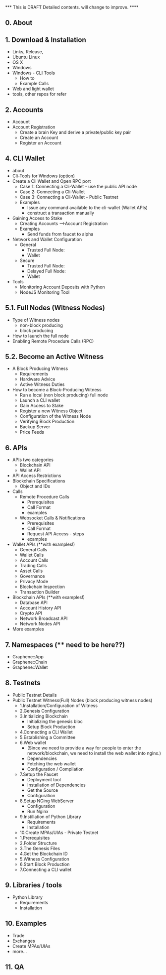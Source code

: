 *** This is DRAFT Detailed contents. will change to improve.  ****


## 0. About

## 1. Download & Installation
   - Links, Release, 
   - Ubuntu Linux
   - OS X
   - Windows
   - Windows - CLI Tools
      - How to 
      - Example Calls
   - Web and light wallet
   - tools, other repos for refer 

## 2. Accounts
   - Account
   - Account Registration
      - Create a brain Key and derive a private/public key pair
      - Create an Account
      - Register an Account

## 4. CLI Wallet
   - about
   - Cli-Tools for Windows (option)
   - Create a Cli Wallet and Open RPC port
      - Case 1: Connecting a Cli-Wallet - use the public API node
      - Case 2: Connecting a Cli-Wallet
      - Case 3: Connecting a Cli-Wallet - Public Testnet
      - Examples 
         - Issue any command available to the cli-wallet (Wallet APIs) 
         - construct a transaction manually
   - Gaining Access to Stake 
      - Creating Accounts -->Account Registration
      - Examples 
         - Send funds from faucet to alpha 
   - Network and Wallet Configuration
      - General 
         - Trusted Full Node:
         - Wallet
      - Secure 
         - Trusted Full Node:
         - Delayed Full Node:
         - Wallet
   - Tools
      - Monitoring Account Deposits with Python
      - NodeJS Monitoring Tool

## 5.1. Full Nodes (Witness Nodes)
   - Type of Witness nodes
      - non-block producing
      - block producing
   - How to launch the full node
   - Enabling Remote Procedure Calls (RPC)

## 5.2. Become an Active Witness
   - A Block Producing Witness
       - Requirements
       - Hardware Advice
       - Active Witness Duties
   - How to become a Block-Producing Witness
       - Run a local (non block producing) full node
       - Launch a CLI wallet
       - Gain Access to Stake
       - Register a new Witness Object
       - Configuration of the Witness Node
       - Verifying Block Production
       - Backup Server
       - Price Feeds

## 6. APIs
   - APIs two categories
      - Blockchain API
      - Wallet API
   - API Access Restrictions
   - Blockchain Specifications
      - Object and IDs
   - Calls
      - Remote Procedure Calls
         - Prerequisites
         - Call Format
         - examples
      - Websocket Calls & Notifications
         - Prerequisites
         - Call Format
         - Request API Access - steps
         - examples
   - Wallet APIs (**with examples!)
      - General Calls
      - Wallet Calls
      - Account Calls
      - Trading Calls
      - Asset Calls
      - Governance
      - Privacy Mode
      - Blockchain Inspection
      - Transaction Builder
   - Blockchain APIs  (**with examples!)
      - Database API
      - Account History API
      - Crypto API
      - Network Broadcast API
      - Network Nodes API   
   - More examples
## 7. Namespaces (** need to be here??)
   - Graphene::App
   - Graphene::Chain
   - Graphene::Wallet
## 8. Testnets
   - Public Testnet Details
   - Public Testnet Witness(Full) Nodes (block producing witness nodes) 
       - 1.Installation/Configuration of Witness
       - 2.Genesis Configuration
       - 3.Initializing Blockchain
          - Initializing the genesis bloc
          - Setup Block Production
       - 4.Connecting a CLI Wallet
       - 5.Establishing a Committee
       - 6.Web wallet 
          - (Since we need to provide a way for people to enter the network/blockchain, we need to install the web wallet into nginx.)
          - Dependencies
          - Fetching the web wallet
          - Configuration / Compilation
       - 7.Setup the Faucet      
          - Deployment tool
          - Installation of Dependencies
          - Get the Source
          - Configuration
       - 8.Setup NGing WebServer 
          - Configuration
          - Run Nginx
       - 9.Instillation of Python Library
          - Requirements   
          - Installation
        - 10.Create MPAs/UIAs
    - Private Testnet
      - 1.Prerequisites
      - 2.Folder Structure
      - 3.The Genesis Files
      - 4.Get the Blockchain ID
      - 5.Witness Configuration
      - 6.Start Block Production
      - 7.Connecting a CLI wallet


## 9. Libraries / tools
   - Python Library
      - Requirements   
      - Installation
## 10. Examples
   - Trade
   - Exchanges
   - Create MPAs/UIAs
   - more...

## 11. QA
   



